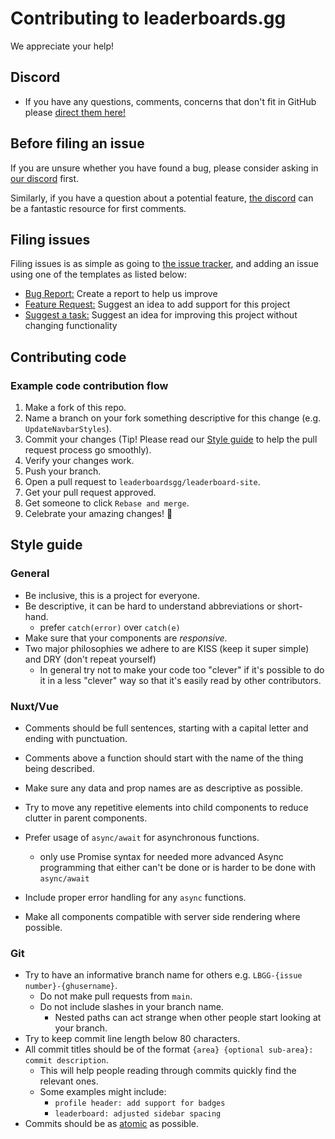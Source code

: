 # Contributing to leaderboards.gg

We appreciate your help!

## Discord

- If you have any questions, comments, concerns that don't fit in GitHub please [direct them here!](https://discord.com/invite/TZvfau25Vb)

## Before filing an issue

If you are unsure whether you have found a bug, please consider asking in [our discord](https://discord.gg/TZvfau25Vb) first.

Similarly, if you have a question about a potential feature, [the discord](https://discord.gg/TZvfau25Vb) can be a fantastic resource for first comments.

## Filing issues

Filing issues is as simple as going to [the issue tracker](https://github.com/leaderboardsgg/leaderboard-site/issues), and adding an issue using one of the templates as listed below:

- [Bug Report:](https://github.com/leaderboardsgg/leaderboard-site/issues/new?assignees=&labels=bug%2Cneeds+triage&template=bug_report.yml&title=Bug%3A+%7Bshort+description%7D) Create a report to help us improve
- [Feature Request:](https://github.com/leaderboardsgg/leaderboard-site/issues/new?assignees=&labels=enhancement%2Cneeds+triage&template=feature_request.yml&title=Feature+Request%3A+%7Bshort+description%7D) Suggest an idea to add support for this project
- [Suggest a task:](https://github.com/leaderboardsgg/leaderboard-site/issues/new?assignees=&labels=needs+triage&template=suggest_a_task.yml&title=Task%3A+%7Bshort+description%7D) Suggest an idea for improving this project without changing functionality

## Contributing code

### Example code contribution flow

1. Make a fork of this repo.
1. Name a branch on your fork something descriptive for this change (e.g. `UpdateNavbarStyles`).
1. Commit your changes (Tip! Please read our [Style guide](#style-guide) to help the pull request process go smoothly).
1. Verify your changes work.
1. Push your branch.
1. Open a pull request to `leaderboardsgg/leaderboard-site`.
1. Get your pull request approved.
1. Get someone to click `Rebase and merge`.
1. Celebrate your amazing changes! 🎉

## Style guide

### General

- Be inclusive, this is a project for everyone.
- Be descriptive, it can be hard to understand abbreviations or short-hand.
  - prefer `catch(error)` over `catch(e)`
- Make sure that your components are _responsive_.
- Two major philosophies we adhere to are KISS (keep it super simple) and DRY (don't repeat yourself)
  - In general try not to make your code too "clever" if it's possible to do it in a less "clever" way so that it's easily read by other contributors.

### Nuxt/Vue

- Comments should be full sentences, starting with a capital letter and ending with punctuation.
- Comments above a function should start with the name of the thing being described.
- Make sure any data and prop names are as descriptive as possible.
- Try to move any repetitive elements into child components to reduce clutter in parent components.
- Prefer usage of `async/await` for asynchronous functions.
  - only use Promise syntax for needed more advanced Async programming that either can't be done or is harder to be done with `async/await`

- Include proper error handling for any `async` functions.
- Make all components compatible with server side rendering where possible.

### Git

- Try to have an informative branch name for others e.g. `LBGG-{issue number}-{ghusername}`.
  - Do not make pull requests from `main`.
  - Do not include slashes in your branch name.
    - Nested paths can act strange when other people start looking at your branch.
- Try to keep commit line length below 80 characters.
- All commit titles should be of the format `{area} {optional sub-area}: commit description`.
  - This will help people reading through commits quickly find the relevant ones.
  - Some examples might include:
    - `profile header: add support for badges`
    - `leaderboard: adjusted sidebar spacing`
- Commits should be as [atomic](https://www.freshconsulting.com/insights/blog/atomic-commits/) as possible.
